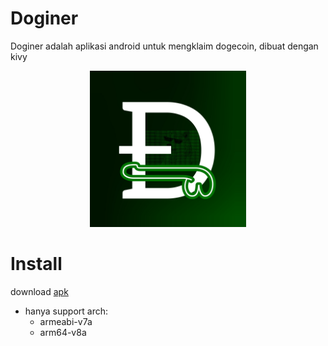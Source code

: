 # Doginer
Doginer adalah aplikasi android untuk mengklaim dogecoin, dibuat dengan kivy

<center>
  <img alt="doginer" src="assets/images/logo.jpg" width="250" height="250"></img>
</center>

# Install
download [apk](https://github.com/ikbal-hanafi/Doginer/releases)

+ hanya support arch:
  - armeabi-v7a
  - arm64-v8a


